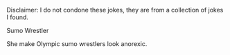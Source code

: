 Disclaimer: I do not condone these jokes, they are from a collection of jokes I found.

Sumo Wrestler

She make Olympic sumo wrestlers look anorexic.

